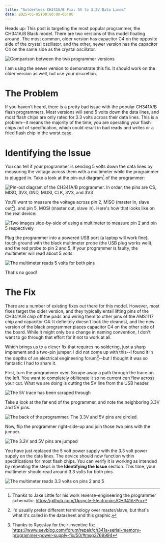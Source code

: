 ```yaml
---
title: "Solderless CH341A/B Fix: 5V to 3.3V Data Lines"
date: 2025-05-05T00:00:00-05:00
---
```


Heads up: This post is targeting the most popular
programmer, the CH341A/B Black model. There are two versions
of this model floating around. The most common, older
version has capacitor C4 on the opposite side of the crystal
oscillator, and the other, newer version has the capacitor
C4 on the same side as the crystal oscillator.

![Comparison between the two programmer versions](/images/ch341ab-fix/ch341ab-old-new.jpg)

I am using
the newer version to demonstrate this fix. It should work on
the older version as well, but use your discretion.

# The Problem

If you haven't heard, there is a pretty bad issue with the
popular CH341A/B flash programmers. Most versions will send
5 volts down the data lines, and most flash chips are only
rated for 3.3 volts across their data lines. This is a
problem--it means the majority of the time, you are
operating your flash chips out of specification, which could
result in bad reads and writes or a fried flash chip in the
worst case.

# Identifying the Issue

You can tell if your programmer is sending 5 volts down the
data lines by measuring the voltage across them with a
multimeter while the programmer is plugged in. Take a look
at the pin-out diagram[^1] of the programmer:

![Pin-out diagram of the CH341A/B programmer. In order, the pins are CS, MISO, 3V3, GND, MOSI, CLK, 3V3, and 3V3](/images/ch341ab-fix/ch341ab-pin-out.jpg)

You'll want to measure the voltage across pin 2, MISO
(master in, slave out[^2]), and pin 5, MOSI (master out,
slave in). Here's how that looks like on the real device:

![Two images side-by-side of using a multimeter to measure pin 2 and pin 5 respectively](/images/ch341ab-fix/miso-mosi.jpg)

Plug the programmer into a powered USB port (a laptop will
work fine), touch ground with the black multimeter probe (the USB plug
works well), and the red probe to pin 2 and 5. If your
programmer is faulty, the multimeter will read about 5
volts.

![The multimeter reads 5 volts for both pins](/images/ch341ab-fix/ch341ab-5v.jpg)

That's no good!

# The Fix

There are a number of existing fixes out there for this
model. However, most fixes target the older version, and
they typically entail lifting pins of the CH341A/B chip off
the pads and wiring them to other pins of the AMS1117 chip
and capacitor C4. It definitely doesn't look the cleanest,
and the new version of the black programmer places capacitor
C4 on the other side of the board. While it might only be a
change in naming convention, I don't want to go through that
effort for it not to work at all.

Which brings us to a clever fix that requires no soldering,
just a sharp implement and a two-pin jumper. I did not come up
with this--I found it in the depths of an electrical
engineering forum[^3]--but I thought it was so fantastic I had
to share it.

First, turn the programmer over. Scrape away a path through
the trace on the left. You want to completely obliterate it
so no current can flow across your cut. What we are doing is
cutting the 5V line from the USB header.

![The 5V trace has been scraped through](/images/ch341ab-fix/ch341ab-trace.jpg)

Take a look at the far end of the programmer, and note the
neighboring 3.3V and 5V pins.

![The back of the programmer. The 3.3V and 5V pins are circled.](/images/ch341ab-fix/ch341ab-back.jpg)

Now, flip the programmer right-side-up and join those two pins with the jumper.

![The 3.3V and 5V pins are jumped](/images/ch341ab-fix/ch341ab-jumper.jpg)

You have just replaced the 5 volt power supply with the 3.3
volt power supply on the data lines. The device should now
function within specifications for most flash chips. You can
verify it is working as intended by repeating the steps in
the **Identifying the Issue** section. This time, your
multimeter should read around 3.3 volts for both pins.

![The multimeter reads 3.3 volts on pins 2 and 5](/images/ch341ab-fix/ch341ab-3v3.jpg)

[^1]: Thanks to Jake Little for his work reverse-engineering
    the programmer schematic:
    https://github.com/Upcycle-Electronics/CH341A-Pro
[^2]: I'd usually prefer different terminology over
    master/slave, but that's what it's called in the
    datasheet and this graphic.
[^3]: Thanks to RaceJay for their inventive fix:
    https://www.eevblog.com/forum/repair/ch341a-serial-memory-programmer-power-supply-fix/50/#msg3769994

